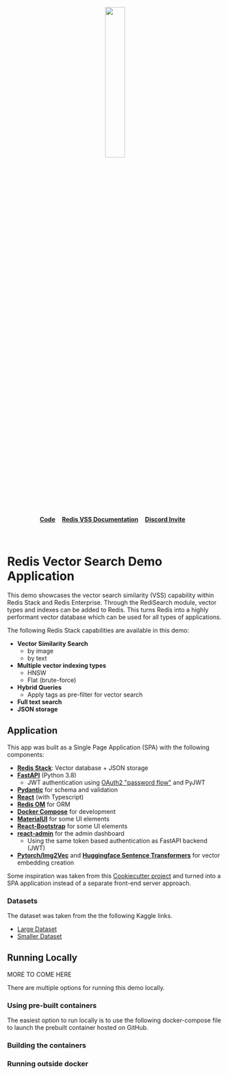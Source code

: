 
<div align="center">
    <a href="https://github.com/spartee/redis-vector-search"><img src="https://github.com/Spartee/redis-vector-search/blob/master/app/vecsim_app/data/redis-logo.png?raw=true" width="30%"><img></a>
    <br />
    <br />
<div display="inline-block">
    <a href="https://github.com/Spartee/redis-vector-search"><b>Code</b></a>&nbsp;&nbsp;&nbsp;
    <a href="https://redis.io/docs/stack/search/reference/vectors/"><b>Redis VSS Documentation</b></a>&nbsp;&nbsp;&nbsp;
    <a href="https://discord.gg/hd5RRGpykv"><b>Discord Invite</b></a>&nbsp;&nbsp;&nbsp;
  </div>
    <br />
    <br />
</div>

# Redis Vector Search Demo Application

This demo showcases the vector search similarity (VSS) capability within Redis Stack and Redis Enterprise.
Through the RediSearch module, vector types and indexes can be added to Redis. This turns Redis into
a highly performant vector database which can be used for all types of applications.

The following Redis Stack capabilities are available in this demo:
   - **Vector Similarity Search** 
     - by image
     - by text
   - **Multiple vector indexing types**
     - HNSW
     - Flat (brute-force)
   - **Hybrid Queries**
     - Apply tags as pre-filter for vector search
   - **Full text search** 
   - **JSON storage** 


## Application

This app was built as a Single Page Application (SPA) with the following components:

- **[Redis Stack](https://redis.io/docs/stack/)**: Vector database + JSON storage
- **[FastAPI](https://fastapi.tiangolo.com/)** (Python 3.8)
  - JWT authentication using [OAuth2 "password
    flow"](https://fastapi.tiangolo.com/tutorial/security/simple-oauth2/) and
    PyJWT
- **[Pydantic](https://pydantic-docs.helpmanual.io/)** for schema and validation
- **[React](https://reactjs.org/)** (with Typescript)
- **[Redis OM](https://redis.io/docs/stack/get-started/tutorials/stack-python/)** for ORM
- **[Docker Compose](https://docs.docker.com/compose/)** for development
- **[MaterialUI](https://material-ui.com/)** for some UI elements
- **[React-Bootstrap](https://react-bootstrap.github.io/)** for some UI elements
- **[react-admin](https://github.com/marmelab/react-admin)** for the admin dashboard
  - Using the same token based authentication as FastAPI backend (JWT)
- **[Pytorch/Img2Vec](https://github.com/christiansafka/img2vec)** and **[Huggingface Sentence Transformers](https://huggingface.co/sentence-transformers)** for vector embedding creation

Some inspiration was taken from this [Cookiecutter project](https://github.com/Buuntu/fastapi-react)
and turned into a SPA application instead of a separate front-end server approach.


### Datasets

The dataset was taken from the the following Kaggle links.

- [Large Dataset](https://www.kaggle.com/datasets/paramaggarwal/fashion-product-images-dataset)
- [Smaller Dataset](https://www.kaggle.com/datasets/paramaggarwal/fashion-product-images-small)


## Running Locally

MORE TO COME HERE

There are multiple options for running this demo locally.

### Using pre-built containers

The easiest option to run locally is to use the following docker-compose file to launch the
prebuilt container hosted on GitHub.

### Building the containers


### Running outside docker
